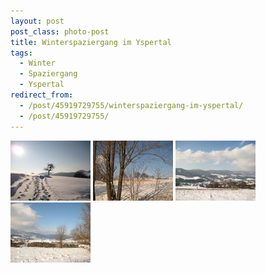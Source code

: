 ```yaml
---
layout: post
post_class: photo-post
title: Winterspaziergang im Yspertal
tags:
  - Winter
  - Spaziergang
  - Yspertal
redirect_from:
  - /post/45919729755/winterspaziergang-im-yspertal/
  - /post/45919729755/
---
```

[![](/photos/2009-02-01-01-th.jpg)](/photos/2009-02-01-01-hd.jpg)
[![](/photos/2009-02-01-02-th.jpg)](/photos/2009-02-01-02-hd.jpg)
[![](/photos/2009-02-01-03-th.jpg)](/photos/2009-02-01-03-hd.jpg)
[![](/photos/2009-02-01-04-th.jpg)](/photos/2009-02-01-04-hd.jpg)
